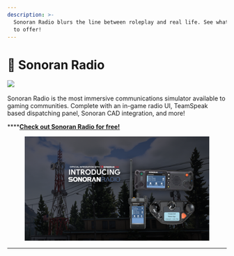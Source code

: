 ```yaml
---
description: >-
  Sonoran Radio blurs the line between roleplay and real life. See what we have
  to offer!
---
```


# 📡 Sonoran Radio

![](<../.gitbook/assets/SonoranRadio Logo\_Full (1).png>)

Sonoran Radio is the most immersive communications simulator available to gaming communities. Complete with an in-game radio UI, TeamSpeak based dispatching panel, Sonoran CAD integration, and more!

****[**Check out Sonoran Radio for free!**](https://info.sonoranradio.com/en/why-choose-sonoran-radio)

<figure><img src="../.gitbook/assets/image (1).png" alt=""><figcaption></figcaption></figure>

****
